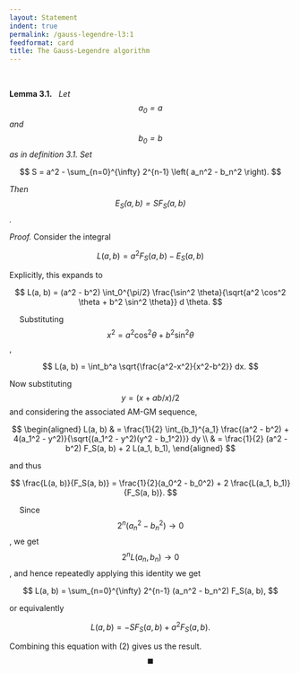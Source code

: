 ```yaml
---
layout: Statement
indent: true
permalink: /gauss-legendre-l3:1
feedformat: card
title: The Gauss-Legendre algorithm
---
```

<br>
		
**Lemma 3.1.** &nbsp; *Let $$ a_0 = a $$ and $$ b_0 = b $$ as in definition 3.1. Set*

$$
	S = a^2 - \sum_{n=0}^{\infty} 2^{n-1} \left( a_n^2 - b_n^2 \right).
$$

*Then $$ E_S(a, b) = S F_S(a, b) $$.*
	
*Proof.* Consider the integral 

$$
L(a, b)
= a^2 F_S(a, b) - E_S(a, b) \tag{2}
$$

Explicitly, this expands to

$$
L(a, b)
= (a^2 - b^2) \int_0^{\pi/2} \frac{\sin^2 \theta}{\sqrt{a^2 \cos^2 \theta + b^2 \sin^2 \theta}} d \theta.
$$

&emsp; Substituting $$ x^2 = a^2 \cos^2 \theta + b^2 \sin^2 \theta $$, 

$$
L(a, b)
= \int_b^a \sqrt{\frac{a^2-x^2}{x^2-b^2}} dx.
$$

Now substituting $$ y = (x+ab/x)/2 $$ and considering the associated AM-GM sequence,

$$
\begin{aligned}
	L(a, b) 
	& = \frac{1}{2} \int_{b_1}^{a_1} \frac{(a^2 - b^2) + 4(a_1^2 - y^2)}{\sqrt{(a_1^2 - y^2)(y^2 - b_1^2)}} dy \\
	& = \frac{1}{2} (a^2 - b^2) F_S(a, b) + 2 L(a_1, b_1),
\end{aligned} 
$$

and thus

$$
\frac{L(a, b)}{F_S(a, b)} = \frac{1}{2}(a_0^2 - b_0^2) + 2 \frac{L(a_1, b_1)}{F_S(a, b)}.
$$

&emsp; Since $$ 2^n(a_n^2 - b_n^2) \to 0 $$, we get $$ 2^n L(a_n, b_n) \to 0 $$, and hence repeatedly applying this identity we get

$$
L(a, b)
= \sum_{n=0}^{\infty} 2^{n-1} (a_n^2 - b_n^2) F_S(a, b),
$$

or equivalently 

$$
L(a, b)
= - S F_S(a, b) + a^2 F_S(a, b).
$$

Combining this equation with (2) gives us the result. $$ \blacksquare $$
